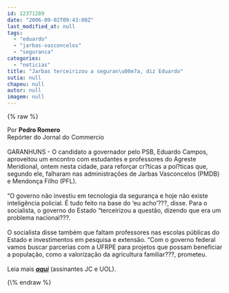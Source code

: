 ```yaml
---
id: 12371289
date: "2006-09-02T09:43:00Z"
last_modified_at: null
tags:
  - "eduardo"
  - "jarbas-vasconcelos"
  - "seguranca"
categories:
  - "noticias"
title: "Jarbas terceirizou a seguran\u00e7a, diz Eduardo"
sutia: null
chapeu: null
autor: null
imagem: null
---
```

{\% raw %}
<p><P>Por <STRONG>Pedro Romero</STRONG><BR>Repórter do Jornal do Commercio<BR><BR>GARANHUNS - O candidato a governador pelo PSB, Eduardo Campos, aproveitou um encontro com estudantes e professores do Agreste Meridional, ontem nesta cidade, para reforçar cr?ticas a pol?ticas que, segundo ele, falharam nas administrações de Jarbas Vasconcelos (PMDB) e Mendonça Filho (PFL). <BR><BR>“O governo não investiu em tecnologia da segurança e hoje não existe inteligência policial. É tudo feito na base do ‘eu acho’???, disse. Para o socialista, o governo do Estado “terceirizou a questão, dizendo que era um problema nacional???.<BR><BR>O socialista disse também que faltam professores nas escolas públicas do Estado e investimentos em pesquisa e extensão. “Com o governo federal vamos buscar parcerias com a UFRPE para projetos que possam beneficiar a população, como a valorização da agricultura familiar???, prometeu.<BR><BR>Leia mais <STRONG><EM><U><A href=\"https://jc3.uol.com.br/jornal/2006/09/02/not_199207.php\" target=_blank>aqui</A></U></EM></STRONG> (assinantes JC e UOL).</P> </p>
{\% endraw %}
